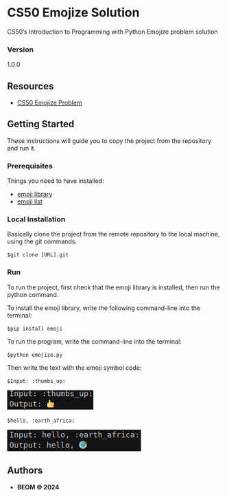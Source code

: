 # CS50 Emojize Solution
CS50’s Introduction to Programming with Python Emojize problem solution

### Version
1.0.0


## Resources
* [CS50 Emojize Problem](https://cs50.harvard.edu/python/2022/psets/4/emojize/)


## Getting Started

These instructions will guide you to copy the project from the repository and run it.

### Prerequisites

Things you need to have installed:
* [emoji library](https://pypi.org/project/emoji/)
* [emoji list](https://carpedm20.github.io/emoji/all.html?enableList=enable_list_alias)

### Local Installation

Basically clone the project from the remote repository to the local machine, using the git commands.

```
$git clone [URL].git
```

### Run
To run the project, first check that the emoji library is installed, then run the python command.

To install the emoji library, write the following command-line into the terminal:
```
$pip install emoji
```

To run the program, write the command-line into the terminal:
```
$python emojize.py
```
Then write the text with the emoji symbol code:
```
$Input: :thumbs_up:
```
![thumbs up output](./output_thumbs_up.png)
```
$hello, :earth_africa:
```
![output earth africa](./output_earth_africa.png)


## Authors

* **BEOM &copy; 2024**
